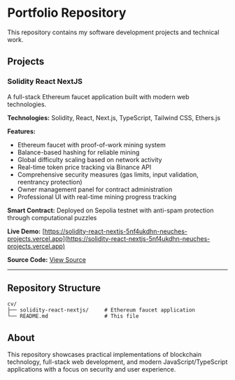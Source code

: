 # Portfolio Repository

This repository contains my software development projects and technical work.

## Projects

### Solidity React NextJS
A full-stack Ethereum faucet application built with modern web technologies.

**Technologies:** Solidity, React, Next.js, TypeScript, Tailwind CSS, Ethers.js

**Features:**
- Ethereum faucet with proof-of-work mining system
- Balance-based hashing for reliable mining
- Global difficulty scaling based on network activity
- Real-time token price tracking via Binance API
- Comprehensive security measures (gas limits, input validation, reentrancy protection)
- Owner management panel for contract administration
- Professional UI with real-time mining progress tracking

**Smart Contract:** Deployed on Sepolia testnet with anti-spam protection through computational puzzles

**Live Demo:** [https://solidity-react-nextjs-5nf4ukdhn-neuches-projects.vercel.app](https://solidity-react-nextjs-5nf4ukdhn-neuches-projects.vercel.app)

**Source Code:** [View Source](./solidity-react-nextjs/)

---

## Repository Structure

```
cv/
├── solidity-react-nextjs/     # Ethereum faucet application
└── README.md                  # This file
```

## About

This repository showcases practical implementations of blockchain technology, full-stack web development, and modern JavaScript/TypeScript applications with a focus on security and user experience.